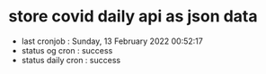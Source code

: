 # store covid daily api as json data

- last cronjob : Sunday, 13 February 2022 00:52:17
- status og cron : success
- status daily cron : success
      
      